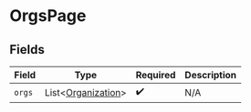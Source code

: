# OrgsPage


## Fields

| Field                                                     | Type                                                      | Required                                                  | Description                                               |
| --------------------------------------------------------- | --------------------------------------------------------- | --------------------------------------------------------- | --------------------------------------------------------- |
| `orgs`                                                    | List<[Organization](../../models/shared/Organization.md)> | :heavy_check_mark:                                        | N/A                                                       |